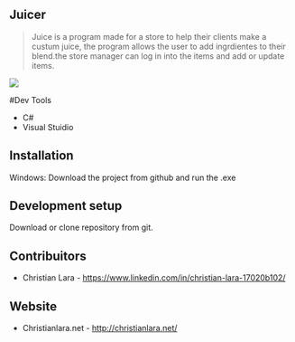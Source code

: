 ## Juicer
> Juice is a program made for a store to help their clients make a custum juice, 
the program allows the user to add ingrdientes to their blend.the store manager can log in into the items and add or update items.


![](header.png)

#Dev Tools
- C#
- Visual Stuidio

## Installation
Windows:
Download the project from github and run the .exe

## Development setup
Download or clone repository from git.

## Contribuitors
- Christian Lara - https://www.linkedin.com/in/christian-lara-17020b102/

## Website
- Christianlara.net - http://christianlara.net/
